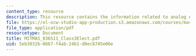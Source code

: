 ```yaml
---
content_type: resource
description: This resource contains the information related to analog electronics.
file: https://ol-ocw-studio-app-production.s3.amazonaws.com/courses/mas-836-sensor-technologies-for-interactive-environments-spring-2011/5eb3032b0667f4ab24b1d0ec8745e06e_MITMAS_836S11_Class3Elect.pdf
file_type: application/pdf
resourcetype: Document
title: MITMAS_836S11_Class3Elect.pdf
uid: 5eb3032b-0667-f4ab-24b1-d0ec8745e06e
---
```

